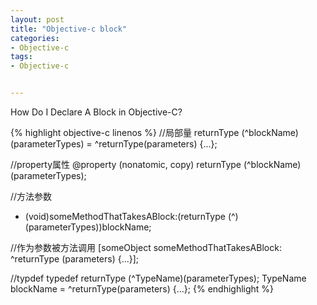 ```yaml
---
layout: post
title: "Objective-c block"
categories:
- Objective-c
tags:
- Objective-c


--- 
```


How Do I Declare A Block in Objective-C?  

{% highlight objective-c linenos %}
//局部量
returnType (^blockName)(parameterTypes) = ^returnType(parameters) {...};

//property属性
@property (nonatomic, copy) returnType (^blockName)(parameterTypes);

//方法参数
- (void)someMethodThatTakesABlock:(returnType (^)(parameterTypes))blockName;

//作为参数被方法调用
[someObject someMethodThatTakesABlock: ^returnType (parameters) {...}];

//typdef
typedef returnType (^TypeName)(parameterTypes);
TypeName blockName = ^returnType(parameters) {...};
{% endhighlight %}